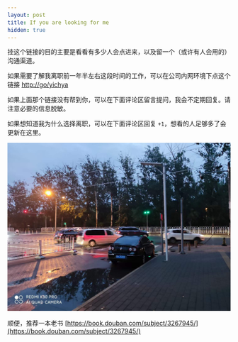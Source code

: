 ```yaml
---
layout: post
title: If you are looking for me
hidden: true
---
```


挂这个链接的目的主要是看看有多少人会点进来，以及留一个（或许有人会用的）沟通渠道。

如果需要了解我离职前一年半左右这段时间的工作，可以在公司内网环境下点这个链接 [http://go/yichya](http://go/yichya)

如果上面那个链接没有帮到你，可以在下面评论区留言提问，我会不定期回复。请注意必要的信息脱敏。

如果想知道我为什么选择离职，可以在下面评论区回复 `+1`，想看的人足够多了会更新在这里。

![](../assets/images/if-you-are-looking-for-me/end.jpg)

顺便，推荐一本老书 [https://book.douban.com/subject/3267945/](https://book.douban.com/subject/3267945/)
